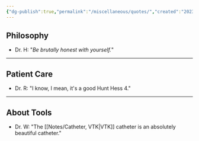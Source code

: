 ```yaml
---
{"dg-publish":true,"permalink":"/miscellaneous/quotes/","created":"2023-10-26T09:38:10.918-07:00","updated":"2023-10-26T09:43:51.339-07:00"}
---
```



## Philosophy

- Dr. H: "*Be brutally honest with yourself.*"

---

## Patient Care

- Dr. R: "I know, I mean, it's a good Hunt Hess 4."

---

## About Tools

- Dr. W: "The [[Notes/Catheter, VTK\|VTK]] catheter is an absolutely beautiful catheter."
